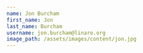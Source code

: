 ```yaml
---
name: Jon Burcham
first_name: Jon
last_name: Burcham
username: jon.burcham@linaro.org
image_path: /assets/images/content/jon.jpg
---
```

